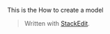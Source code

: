 
This is the How to create a model

> Written with [StackEdit](https://stackedit.io/).
<!--stackedit_data:
eyJoaXN0b3J5IjpbMTUyMzk4NjAyOF19
-->